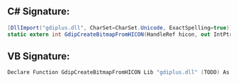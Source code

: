 
## C# Signature:
```cs
[DllImport("gdiplus.dll", CharSet=CharSet.Unicode, ExactSpelling=true)]
static extern int GdipCreateBitmapFromHICON(HandleRef hicon, out IntPtr bitmap);
```

## VB Signature:
```cs
Declare Function GdipCreateBitmapFromHICON Lib "gdiplus.dll" (TODO) As TODO
```
